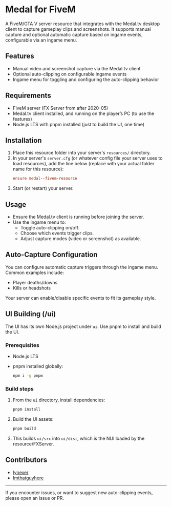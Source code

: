 # Medal for FiveM

A FiveM/GTA V server resource that integrates with the Medal.tv desktop client to capture gameplay clips and screenshots. It supports manual capture and optional automatic capture based on ingame events, configurable via an ingame menu.

## Features

- Manual video and screenshot capture via the Medal.tv client
- Optional auto-clipping on configurable ingame events
- Ingame menu for toggling and configuring the auto-clipping behavior

## Requirements

- FiveM server (FX Server from after 2020-05)
- Medal.tv client installed, and running on the player’s PC (to use the features)
- Node.js LTS with pnpm installed (just to build the UI, one time)

## Installation

1. Place this resource folder into your server's `resources/` directory.
2. In your server's `server.cfg` (or whatever config file your server uses to load resources), add the line below (replace with your actual folder name for this resource):
    ```cfg
    ensure medal--fivem-resource
    ```
3. Start (or restart) your server.

## Usage

- Ensure the Medal.tv client is running before joining the server.
- Use the ingame menu to:
  - Toggle auto-clipping on/off.
  - Choose which events trigger clips.
  - Adjust capture modes (video or screenshot) as available.

## Auto-Capture Configuration

You can configure automatic capture triggers through the ingame menu. Common examples include:

- Player deaths/downs
- Kills or headshots

Your server can enable/disable specific events to fit its gameplay style.

## UI Building (/ui)

The UI has its own Node.js project under `ui`. Use pnpm to install and build the UI.

### Prerequisites

- Node.js LTS
- pnpm installed globally:

  ```bash
  npm i -g pnpm
  ```

### Build steps

1. From the `ui` directory, install dependencies:

   ```bash
   pnpm install
   ```

2. Build the UI assets:

   ```bash
   pnpm build
   ```

3. This builds `ui/src` into `ui/dist`, which is the NUI loaded by the resource/FXServer.

## Contributors

- [lynexer](https://github.com/lynexer)
- [Imthatguyhere](https://github.com/imthatguyhere)

---

If you encounter issues, or want to suggest new auto-clipping events, please open an issue or PR.

